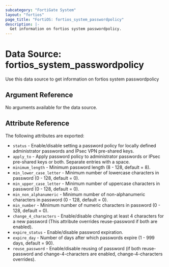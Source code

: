 ```yaml
---
subcategory: "FortiGate System"
layout: "fortios"
page_title: "FortiOS: fortios_system_passwordpolicy"
description: |-
  Get information on fortios system passwordpolicy.
---
```


# Data Source: fortios_system_passwordpolicy
Use this data source to get information on fortios system passwordpolicy

## Argument Reference

No arguments available for the data source.

## Attribute Reference

The following attributes are exported:

* `status` - Enable/disable setting a password policy for locally defined administrator passwords and IPsec VPN pre-shared keys.
* `apply_to` - Apply password policy to administrator passwords or IPsec pre-shared keys or both. Separate entries with a space.
* `minimum_length` - Minimum password length (8 - 128, default = 8).
* `min_lower_case_letter` - Minimum number of lowercase characters in password (0 - 128, default = 0).
* `min_upper_case_letter` - Minimum number of uppercase characters in password (0 - 128, default = 0).
* `min_non_alphanumeric` - Minimum number of non-alphanumeric characters in password (0 - 128, default = 0).
* `min_number` - Minimum number of numeric characters in password (0 - 128, default = 0).
* `change_4_characters` - Enable/disable changing at least 4 characters for a new password (This attribute overrides reuse-password if both are enabled).
* `expire_status` - Enable/disable password expiration.
* `expire_day` - Number of days after which passwords expire (1 - 999 days, default = 90).
* `reuse_password` - Enable/disable reusing of password (if both reuse-password and change-4-characters are enabled, change-4-characters overrides).

